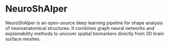 # NeuroShAIper
NeuroShAIper is an open-source deep learning pipeline for shape analysis of neuroanatomical structures. It combines graph neural networks and explainability methods to uncover spatial biomarkers directly from 3D brain surface meshes.
